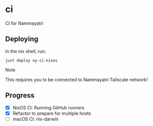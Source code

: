 # ci
CI for Nammayatri

## Deploying

In the nix shell, run:

```
just deploy ny-ci-nixos
```

>[!NOTE]
> This requires you to be connected to Nammayatri Tailscale network!

## Progress

- [x] NixOS CI: Running GitHub runners
- [x] Refactor to prepare for multiple hosts
- [ ] macOS CI: nix-darwin
